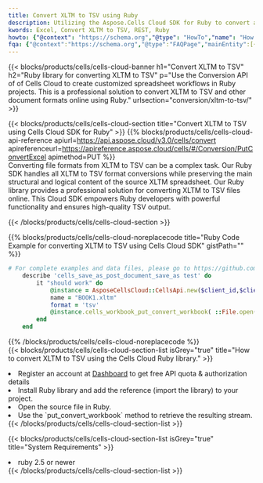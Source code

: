 ```yaml
---
title: Convert XLTM to TSV using Ruby 
description: Utilizing the Aspose.Cells Cloud SDK for Ruby to convert a XLTM format file to a TSV format file. 
kwords: Excel, Convert XLTM to TSV, REST, Ruby
howto: {"@context": "https://schema.org","@type": "HowTo","name": "How to convert XLTM to TSV using the Cells Cloud Ruby library.","description": "How to convert XLTM to TSV using the Cells Cloud Ruby library.","image": {"@type": "ImageObject"},"url": "/ruby/conversion/xltm-to-tsv/","step": [{ "@type": "HowToStep","name": "How to convert XLTM to TSV using the Cells Cloud Ruby library. step 1", "image": {"@type": "ImageObject",},"url": "/ruby/conversion/xltm-to-tsv/","text": "Register an account at <a href='https://dashboard.aspose.cloud/'>Dashboard</a> to get free API quota & authorization details",},{ "@type": "HowToStep","name": "How to convert XLTM to TSV using the Cells Cloud Ruby library. step 1", "image": {"@type": "ImageObject",},"url": "/ruby/conversion/xltm-to-tsv/","text": "Install Ruby library and add the reference (import the library) to your project.",},{ "@type": "HowToStep","name": "How to convert XLTM to TSV using the Cells Cloud Ruby library. step 1", "image": {"@type": "ImageObject",},"url": "/ruby/conversion/xltm-to-tsv/","text": "Open the source file in Ruby.",},{ "@type": "HowToStep","name": "How to convert XLTM to TSV using the Cells Cloud Ruby library. step 1", "image": {"@type": "ImageObject",},"url": "/ruby/conversion/xltm-to-tsv/","text": "Use the `put_convert_workbook` method to retrieve the resulting stream.",}, ],"supply": {"@type": "HowToSupply","name": "document"},"tool": [{"@type": "HowToTool","name": "RubyMine, Visual Studio Code, Aptana Studio, NetBeans"},{"@type": "HowToTool","name": "Aspose Cells"}],"totalTime": "PT6M"}
fqa: {"@context":"https://schema.org","@type":"FAQPage","mainEntity":[{"@type":"Question","name":"Why convert file formats in C# using REST API?","acceptedAnswer":{"@type":"Answer","text":"Documents are encoded in many ways, and some files may be incompatible with the software you use. To open and read such files, just convert them to appropriate file formats.<br/><ol><li>Install .NET SDK and add the reference (import the library) to your project.</li><li>Open the source file in C# using REST API.</li><li>Call the PutConvertWorkbookRequest() method, passing an output filename with required extension.</li><li>Get the result of conversion as a separate file.</li></ol>"}},{"@type":"Question","name":"What file formats can I convert with your C# library?","acceptedAnswer":{"@type":"Answer","text":"We support a variety of file formats for conversion using .NET library, including XLSX, Excel, xls , PDF, CSV, HTML, Markdown, XML, PNG, JPG, TIFF, Json, TXT and many more."}},{"@type":"Question","name":"What is the maximum allowed file size for conversion using this .NET library?","acceptedAnswer":{"@type":"Answer","text":"There are no file size limits for format conversions using .NET library."}}]}
---
```



{{< blocks/products/cells/cells-cloud-banner h1="Convert XLTM to TSV" h2="Ruby library for converting XLTM to TSV" p="Use the Conversion API of of Cells Cloud to create customized spreadsheet workflows in Ruby projects. This is a professional solution to convert XLTM to TSV and other document formats online using Ruby." urlsection="conversion/xltm-to-tsv/" >}}

{{< blocks/products/cells/cells-cloud-section  title="Convert XLTM to TSV using Cells Cloud SDK for Ruby" >}}
{{% blocks/products/cells/cells-cloud-api-reference  apiurl=https://api.aspose.cloud/v3.0/cells/convert  apireferenceurl=https://apireference.aspose.cloud/cells/#/Conversion/PutConvertExcel  apimethod=PUT %}}
<br/>
Converting file formats from XLTM to TSV can be a complex task. Our Ruby SDK handles all XLTM to TSV format conversions while preserving the main structural and logical content of the source XLTM spreadsheet. Our Ruby library provides a professional solution for converting XLTM to TSV files online. This Cloud SDK empowers Ruby developers with powerful functionality and ensures high-quality TSV output.

{{< /blocks/products/cells/cells-cloud-section >}}

{{% blocks/products/cells/cells-cloud-noreplacecode title="Ruby Code Example for converting XLTM to TSV using Cells Cloud SDK" gistPath="" %}}
 
```ruby
# For complete examples and data files, please go to https://github.com/aspose-cells-cloud/aspose-cells-cloud-ruby/
    describe 'cells_save_as_post_document_save_as test' do
        it "should work" do
            @instance = AsposeCellsCloud::CellsApi.new($client_id,$client_secret,"v3.0","https://api.aspose.cloud/")
            name = "BOOK1.xltm"
            format = 'tsv'
            @instance.cells_workbook_put_convert_workbook( ::File.open(File.expand_path("data/"+name),"r")  {|io| io.read(io.size) },{:format=>format})     
        end
    end
```
 
{{% /blocks/products/cells/cells-cloud-noreplacecode  %}}
<br/>
{{< blocks/products/cells/cells-cloud-section-list isGrey="true"  title="How to convert XLTM to TSV using the Cells Cloud Ruby library." >}}
<li>Register an account at <a href="https://dashboard.aspose.cloud/">Dashboard</a> to get free API quota & authorization details</li>
<li>Install Ruby library and add the reference (import the library) to your project.</li>
<li>Open the source file in Ruby.</li>
<li>Use the `put_convert_workbook` method to retrieve the resulting stream.</li>
{{< /blocks/products/cells/cells-cloud-section-list >}}

{{< blocks/products/cells/cells-cloud-section-list isGrey="true"  title="System Requirements" >}}
<li>ruby 2.5 or newer</li>
{{< /blocks/products/cells/cells-cloud-section-list >}}
